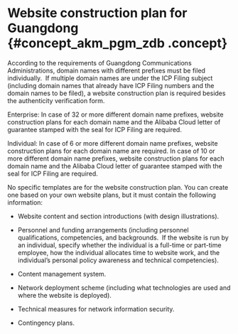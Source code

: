 # Website construction plan for Guangdong {#concept_akm_pgm_zdb .concept}

According to the requirements of Guangdong Communications Administrations, domain names with different prefixes must be filed individually.  If multiple domain names are under the ICP Filing subject \(including domain names that already have ICP Filing numbers and the domain names to be filed\), a website construction plan is required besides the authenticity verification form.

Enterprise: In case of 32 or more different domain name prefixes, website construction plans for each domain name and the Alibaba Cloud letter of guarantee stamped with the seal for ICP Filing are required.

Individual: In case of 6 or more different domain name prefixes, website construction plans for each domain name are required. In case of 10 or more different domain name prefixes, website construction plans for each domain name and the Alibaba Cloud letter of guarantee stamped with the seal for ICP Filing are required.

No specific templates are for the website construction plan. You can create one based on your own website plans, but it must contain the following information:

-   Website content and section introductions \(with design illustrations\).

-   Personnel and funding arrangements \(including personnel qualifications, competencies, and backgrounds.  If the website is run by an individual, specify whether the individual is a full-time or part-time employee, how the individual allocates time to website work, and the individual’s personal policy awareness and technical competencies\).

-   Content management system.

-   Network deployment scheme \(including what technologies are used and where the website is deployed\).

-   Technical measures for network information security.

-   Contingency plans.


